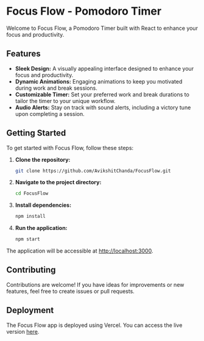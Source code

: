 # Focus Flow - Pomodoro Timer

Welcome to Focus Flow, a Pomodoro Timer built with React to enhance your focus and productivity.

## Features

- **Sleek Design:** A visually appealing interface designed to enhance your focus and productivity.
- **Dynamic Animations:** Engaging animations to keep you motivated during work and break sessions.
- **Customizable Timer:** Set your preferred work and break durations to tailor the timer to your unique workflow.
- **Audio Alerts:** Stay on track with sound alerts, including a victory tune upon completing a session.

## Getting Started

To get started with Focus Flow, follow these steps:

1. **Clone the repository:**

    ```bash
    git clone https://github.com/AvikshitChanda/FocusFlow.git
    ```

2. **Navigate to the project directory:**

    ```bash
    cd FocusFlow
    ```

3. **Install dependencies:**

    ```bash
    npm install
    ```

4. **Run the application:**

    ```bash
    npm start
    ```

The application will be accessible at [http://localhost:3000](http://localhost:3000).

## Contributing

Contributions are welcome! If you have ideas for improvements or new features, feel free to create issues or pull requests.

## Deployment

The Focus Flow app is deployed using Vercel. You can access the live version [here](https://focus-flow-theta.vercel.app/).


